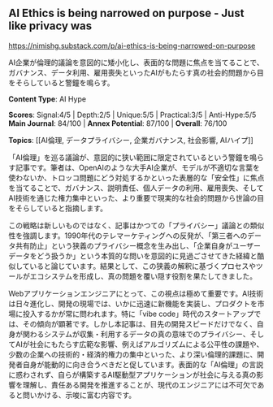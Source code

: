## AI Ethics is being narrowed on purpose - Just like privacy was

https://nimishg.substack.com/p/ai-ethics-is-being-narrowed-on-purpose

AI企業が倫理的議論を意図的に矮小化し、表面的な問題に焦点を当てることで、ガバナンス、データ利用、雇用喪失といったAIがもたらす真の社会的問題から目をそらしていると警鐘を鳴らす。

**Content Type**: AI Hype

**Scores**: Signal:4/5 | Depth:2/5 | Unique:5/5 | Practical:3/5 | Anti-Hype:5/5
**Main Journal**: 84/100 | **Annex Potential**: 87/100 | **Overall**: 76/100

**Topics**: [[AI倫理, データプライバシー, 企業ガバナンス, 社会影響, AIハイプ]]

「AI倫理」を巡る議論が、意図的に狭い範囲に限定されているという警鐘を鳴らす記事です。筆者は、OpenAIのような大手AI企業が、モデルが不適切な言葉を使わないか、トロッコ問題にどう対処するかといった表層的な「安全性」に焦点を当てることで、ガバナンス、説明責任、個人データの利用、雇用喪失、そしてAI技術を通じた権力集中といった、より重要で現実的な社会的問題から世論の目をそらしていると指摘します。

この戦略は新しいものではなく、記事はかつての「プライバシー」議論との類似性を強調します。1990年代のテレマーケティングへの反発が、「第三者へのデータ共有防止」という狭義のプライバシー概念を生み出し、「企業自身がユーザーデータをどう扱うか」という本質的な問いを意図的に見過ごさせてきた経緯と酷似していると論じています。結果として、この狭義の解釈に基づくプロセスやツールがエコシステムを形成し、真の問題を覆い隠す役割を果たしてきました。

Webアプリケーションエンジニアにとって、この視点は極めて重要です。AI技術は日々進化し、開発の現場では、いかに迅速に新機能を実装し、プロダクトを市場に投入するかが常に問われます。特に「vibe code」時代のスタートアップでは、その傾向が顕著です。しかし本記事は、目先の開発スピードだけでなく、自身が関わるシステムが収集・利用するデータの真の意味でのプライバシー、そしてAIが社会にもたらす広範な影響、例えばアルゴリズムによる公平性の課題や、少数の企業への技術的・経済的権力の集中といった、より深い倫理的課題に、開発者自身が能動的に向き合うべきだと促しています。表面的な「AI倫理」の言説に惑わされず、自らが構築するAI駆動型アプリケーションが社会に与える真の影響を理解し、責任ある開発を推進することが、現代のエンジニアには不可欠であると問いかける、示唆に富む内容です。